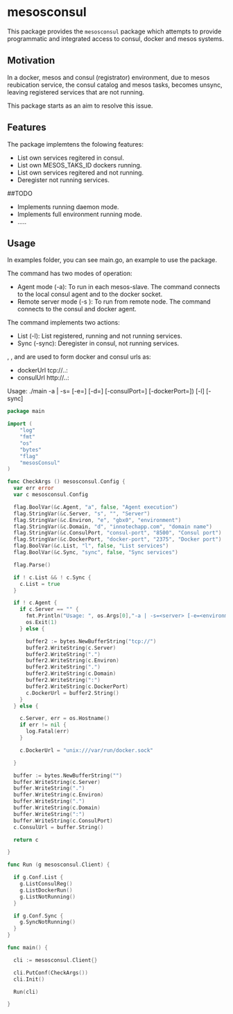 # mesosconsul

This package provides the `mesosconsul` package which attempts to provide 
programmatic and integrated access to consul, docker and mesos systems.

## Motivation

In a docker, mesos and consul (registrator) environment, due to mesos reubication service,
the consul catalog and mesos tasks, becomes unsync, leaving registered services that
are not running.

This package starts as an aim to resolve this issue. 

## Features

The package implemtens the folowing features:
- List own services regitered in consul.
- List own MESOS_TAKS_ID dockers running.
- List own services regitered and not running.
- Deregister not running services.

##TODO
- Implements running daemon mode.
- Implements full environment running mode.
- .....

## Usage

In examples folder, you can see main.go, an example to use the package.

The command has two modes of operation: 
- Agent mode (-a): To run in each mesos-slave. The command connects to the local consul agent and to the docker socket.
- Remote server mode (-s <server>): To run from remote node. The command connects to the <server> consul and docker agent.

The command implements two actions:
- List (-l): List registered, running and not running services.
- Sync (-sync): Deregister in consul, not running services.

<environmet>, <domain>, <consulPort> and <dockerPort> are used to form docker and consul urls as:
- dockerUrl tcp://<server>.<environmet>.<domain>:<dockerPort>
- consulUrl http://<server>.<environmet>.<domain>:<consulPort>

Usage: ./main -a | -s=<server> [-e=<environment>] [-d=<domain>] [-consulPort=<port>] [-dockerPort=<port>]) [-l] [-sync]

```go
package main

import (
    "log"
    "fmt"
    "os"
    "bytes"
    "flag"
    "mesosConsul"
)

func CheckArgs () mesosconsul.Config {
  var err error
  var c mesosconsul.Config

  flag.BoolVar(&c.Agent, "a", false, "Agent execution")
  flag.StringVar(&c.Server, "s", "", "Server")
  flag.StringVar(&c.Environ, "e", "gbx0", "environment")
  flag.StringVar(&c.Domain, "d", "innotechapp.com", "domain name")
  flag.StringVar(&c.ConsulPort, "consul-port", "8500", "Consul port")
  flag.StringVar(&c.DockerPort, "docker-port", "2375", "Docker port")
  flag.BoolVar(&c.List, "l", false, "List services")
  flag.BoolVar(&c.Sync, "sync", false, "Sync services")

  flag.Parse()

  if ! c.List && ! c.Sync {
    c.List = true
  }

  if ! c.Agent {
    if c.Server == "" {
      fmt.Println("Usage: ", os.Args[0],"-a | -s=<server> [-e=<environment>] [-d=<domain>] [-consulPort=<port>] [-dockerPort=<port>]) [-l] [-sync]")
      os.Exit(1)
    } else {

      buffer2 := bytes.NewBufferString("tcp://")
      buffer2.WriteString(c.Server)
      buffer2.WriteString(".")
      buffer2.WriteString(c.Environ)
      buffer2.WriteString(".")
      buffer2.WriteString(c.Domain)
      buffer2.WriteString(":")
      buffer2.WriteString(c.DockerPort)
      c.DockerUrl = buffer2.String()
    }
  } else {

    c.Server, err = os.Hostname()
    if err != nil {
      log.Fatal(err)
    }

    c.DockerUrl = "unix:///var/run/docker.sock"

  }

  buffer := bytes.NewBufferString("")
  buffer.WriteString(c.Server)
  buffer.WriteString(".")
  buffer.WriteString(c.Environ)
  buffer.WriteString(".")
  buffer.WriteString(c.Domain)
  buffer.WriteString(":")
  buffer.WriteString(c.ConsulPort)
  c.ConsulUrl = buffer.String()

  return c

}

func Run (g mesosconsul.Client) {

  if g.Conf.List {
    g.ListConsulReg()
    g.ListDockerRun()
    g.ListNotRunning()
  }

  if g.Conf.Sync {
    g.SyncNotRunning()
  }
}

func main() {

  cli := mesosconsul.Client{}

  cli.PutConf(CheckArgs())
  cli.Init()

  Run(cli)

}
```
